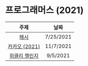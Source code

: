 # 프로그래머스 (2021)
|주제|날짜|
|:---:|:---:|
|[해시](./Hash/README.md)|7/25/2021|
|[카카오 (2021)](./Kakao/21/README.md)|11/7/2021|
|[위클리 챌린지](./Weekly-Challenge/README.md)|9/5/2021|